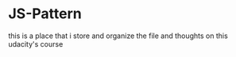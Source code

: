 # JS-Pattern
this is a place that i store and organize the file and thoughts on this udacity's course
